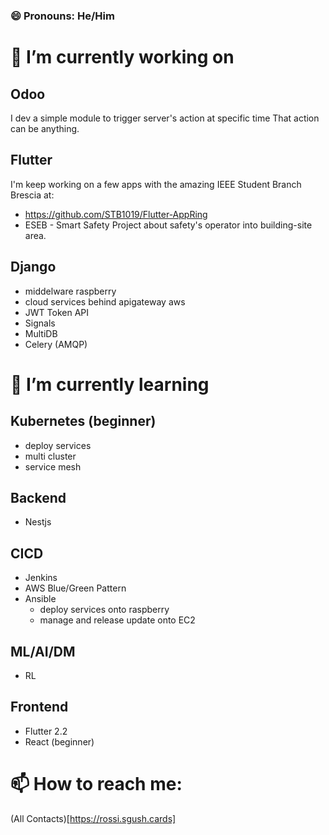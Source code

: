 <!--
**RedsAnDev/RedsAnDev** is a ✨ _special_ ✨ repository because its `README.md` (this file) appears on your GitHub profile.

Here are some ideas to get you started:
- 🔭 I’m currently working on
- 🌱 I’m currently learning ...
- 👯 I’m looking to collaborate on ...
- 🤔 I’m looking for help with ...
- 💬 Ask me about ...
- 📫 How to reach me: ...
- 😄 Pronouns: ...
- ⚡ Fun fact: ...
-->

### 😄 Pronouns: He/Him

# 🔭 I’m currently working on

## Odoo

I dev a simple module to trigger server's action at specific time That action can be anything.

## Flutter

I'm keep working on a few apps with the amazing IEEE Student Branch Brescia at:

- https://github.com/STB1019/Flutter-AppRing
- ESEB - Smart Safety Project about safety's operator into building-site area.

## Django

- middelware raspberry
- cloud services behind apigateway aws
- JWT Token API
- Signals
- MultiDB
- Celery (AMQP)

# 🌱 I’m currently learning

## Kubernetes (beginner)

- deploy services
- multi cluster
- service mesh

## Backend

- Nestjs

## CICD

- Jenkins
- AWS Blue/Green Pattern
- Ansible
   - deploy services onto raspberry
   - manage and release update onto EC2 


## ML/AI/DM

- RL

## Frontend

- Flutter 2.2
- React (beginner)

 
# 📫 How to reach me:

(All Contacts)[https://rossi.sgush.cards]

